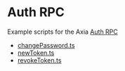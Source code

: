 # Auth RPC

Example scripts for the Axia [Auth RPC](https://docs.axc.network/build/axiago-apis/auth-api)

* [changePassword.ts](./changePassword.ts)
* [newToken.ts](./newToken.ts)
* [revokeToken.ts](./revokeToken.ts)
